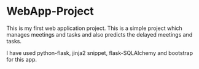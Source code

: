 # WebApp-Project 
This is my first web application project.
This is a simple project which manages meetings and tasks and also predicts the delayed meetings and tasks.

I have used python-flask, jinja2 snippet, flask-SQLAlchemy and bootstrap for this app.
